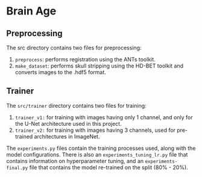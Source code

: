 # Brain Age

## Preprocessing

The src directory contains two files for preprocessing:

1. `preprocess`: performs registration using the ANTs toolkit.
2. `make_dataset`: performs skull stripping using the HD-BET toolkit and converts images to the .hdf5 format.

## Trainer
The `src/trainer` directory contains two files for training:

1. `trainer_v1:` for training with images having only 1 channel, and only for the U-Net architecture used in this project.
2. `trainer_v2:` for training with images having 3 channels, used for pre-trained architectures in ImageNet.


The `experiments.py` files contain the training processes used, along with the model configurations.
There is also an `experiments_tuning_lr.py` file that contains information on hyperparameter tuning,
and an `experiments-final.py` file that contains the model re-trained on the split (80% - 20%).